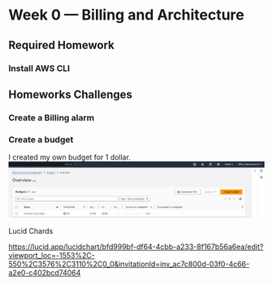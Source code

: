 # Week 0 — Billing and Architecture

## Required Homework

### Install AWS CLI


## Homeworks Challenges

### Create a Billing alarm

### Create a budget
I created my own budget for 1 dollar.
![Image of The Budget Alarm I created](assets/Budget-alarm.JPG)




Lucid  Chards 

https://lucid.app/lucidchart/bfd999bf-df64-4cbb-a233-8f167b56a6ea/edit?viewport_loc=-1553%2C-550%2C3576%2C3110%2C0_0&invitationId=inv_ac7c800d-03f0-4c66-a2e0-c402bcd74064


